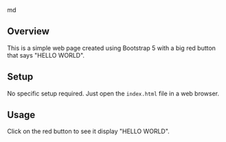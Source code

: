 md
## Overview
This is a simple web page created using Bootstrap 5 with a big red button that says "HELLO WORLD".

## Setup
No specific setup required. Just open the `index.html` file in a web browser.

## Usage
Click on the red button to see it display "HELLO WORLD".
